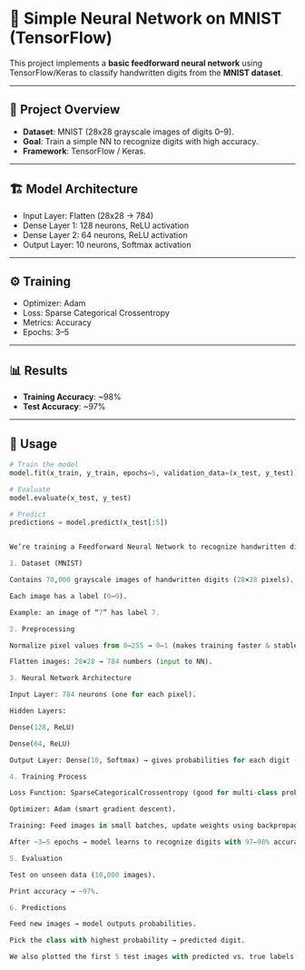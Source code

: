 # 🧠 Simple Neural Network on MNIST (TensorFlow)

This project implements a **basic feedforward neural network** using TensorFlow/Keras to classify handwritten digits from the **MNIST dataset**.

---

## 📂 Project Overview
- **Dataset**: MNIST (28x28 grayscale images of digits 0–9).
- **Goal**: Train a simple NN to recognize digits with high accuracy.
- **Framework**: TensorFlow / Keras.

---

## 🏗 Model Architecture
- Input Layer: Flatten (28x28 → 784)
- Dense Layer 1: 128 neurons, ReLU activation
- Dense Layer 2: 64 neurons, ReLU activation
- Output Layer: 10 neurons, Softmax activation

---

## ⚙️ Training
- Optimizer: Adam
- Loss: Sparse Categorical Crossentropy
- Metrics: Accuracy
- Epochs: 3–5

---

## 📊 Results
- **Training Accuracy**: ~98%
- **Test Accuracy**: ~97%

---

## 🚀 Usage
```python
# Train the model
model.fit(x_train, y_train, epochs=5, validation_data=(x_test, y_test))

# Evaluate
model.evaluate(x_test, y_test)

# Predict
predictions = model.predict(x_test[:5])


We’re training a Feedforward Neural Network to recognize handwritten digits (0–9) from the MNIST dataset.

1. Dataset (MNIST)

Contains 70,000 grayscale images of handwritten digits (28×28 pixels).

Each image has a label (0–9).

Example: an image of “7” has label 7.

2. Preprocessing

Normalize pixel values from 0–255 → 0–1 (makes training faster & stable).

Flatten images: 28×28 → 784 numbers (input to NN).

3. Neural Network Architecture

Input Layer: 784 neurons (one for each pixel).

Hidden Layers:

Dense(128, ReLU)

Dense(64, ReLU)

Output Layer: Dense(10, Softmax) → gives probabilities for each digit (0–9).

4. Training Process

Loss Function: SparseCategoricalCrossentropy (good for multi-class problems).

Optimizer: Adam (smart gradient descent).

Training: Feed images in small batches, update weights using backpropagation + gradient descent.

After ~3–5 epochs → model learns to recognize digits with 97–98% accuracy 🎯.

5. Evaluation

Test on unseen data (10,000 images).

Print accuracy → ~97%.

6. Predictions

Feed new images → model outputs probabilities.

Pick the class with highest probability → predicted digit.

We also plotted the first 5 test images with predicted vs. true labels.
